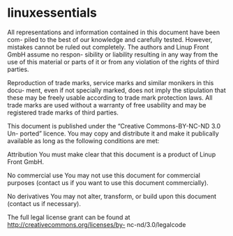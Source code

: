 linuxessentials
===============

All representations and information contained in this document have been com- piled to the best of our knowledge and carefully tested. However, mistakes cannot be ruled out completely. The authors and Linup Front GmbH assume no respon- sibility or liability resulting in any way from the use of this material or parts of it or from any violation of the rights of third parties.

Reproduction of trade marks, service marks and similar monikers in this docu- ment, even if not specially marked, does not imply the stipulation that these may be freely usable according to trade mark protection laws. All trade marks are used without a warranty of free usability and may be registered trade marks of third parties.

This document is published under the “Creative Commons-BY-NC-ND 3.0 Un- ported” licence. You may copy and distribute it and make it publically available as long as the following conditions are met:

Attribution You must make clear that this document is a product of Linup Front GmbH.

No commercial use You may not use this document for commercial purposes (contact us if you want to use this document commercially).

No derivatives You may not alter, transform, or build upon this document (contact us if necessary).

The full legal license grant can be found at http://creativecommons.org/licenses/by- nc-nd/3.0/legalcode
